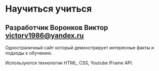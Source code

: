 Научиться учиться
=================
Разработчик Воронков Виктор victorv1986@yandex.ru
------------------
Одностраничный сайт который демонстрирует интересные факты и подходы к обучению.

Используются технологии HTML, CSS, Youtube IFrame API.
